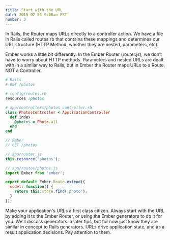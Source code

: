 ```yaml
---
title: Start with the URL
date: 2015-02-25 9:00am EST
number: 3
---
```


In Rails, the Router maps URLs directly to a controller action. We have a file in Rails called routes.rb that contains these mappings and determines our URL structure (HTTP Method, whether they are nested, parameters, etc).

Ember works a little bit differently. In the Ember Router (router.js), we don’t have to worry about HTTP methods. Parameters and nested URLs are dealt with in a similar way to Rails, but in Ember the Router maps URLs to a Route, NOT a Controller.

~~~ruby
# Rails
# GET /photos

# config/routes.rb
resources :photos

# app/controllers/photos_controller.rb
class PhotosController < ApplicationController
  def index
    @photos = Photo.all
  end
end
~~~

~~~javascript
// Ember
// GET /photos

// app/router.js
this.resource('photos');

// app/routes/photos.js
import Ember from 'ember';

export default Ember.Route.extend({
  model: function() {
    return this.store.find('photo');
  }
});
~~~

Make your application's URLs a first class citizen. Always start with the URL by adding it to the Ember Router, or using the Ember generators to do it for you. We'll discuss generators in later tips, but for now just know they are similar in concept to Rails generators. URLs drive application state, and as a result application decisions. Pay attention to them.
